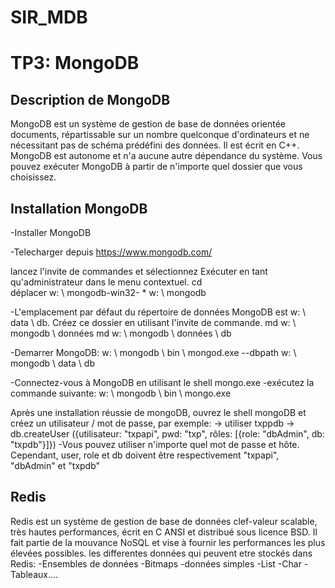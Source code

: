 # SIR_MDB
# TP3: MongoDB

## Description de MongoDB
MongoDB est un système de gestion de base de données orientée documents, répartissable sur un nombre quelconque d'ordinateurs et ne nécessitant pas de schéma prédéfini des données. Il est écrit en C++.
MongoDB est autonome et n'a aucune autre dépendance du système. Vous pouvez exécuter MongoDB à partir de n'importe quel dossier que vous choisissez.

## Installation MongoDB

-Installer MongoDB

-Telecharger depuis https://www.mongodb.com/ 

lancez l'invite de commandes et sélectionnez Exécuter en tant qu'administrateur dans le menu contextuel.
cd \
déplacer w: \ mongodb-win32- * w: \ mongodb

-L'emplacement par défaut du répertoire de données MongoDB est w: \ data \ db. Créez ce dossier en utilisant l'invite de commande.
md w: \ mongodb \ données
md w: \ mongodb \ données \ db

-Demarrer MongoDB: w: \ mongodb \ bin \ mongod.exe --dbpath w: \ mongodb \ data \ db

-Connectez-vous à MongoDB en utilisant le shell mongo.exe
-exécutez la commande suivante:
w: \ mongodb \ bin \ mongo.exe

Après une installation réussie de mongoDB, ouvrez le shell mongoDB et créez un utilisateur / mot de passe, par exemple:
-> utiliser txppdb
-> db.createUser ({utilisateur: "txpapi", pwd: "txp", rôles: [{role: "dbAdmin", db: "txpdb"}]})
-Vous pouvez utiliser n'importe quel mot de passe et hôte. Cependant, user, role et db doivent être respectivement "txpapi", "dbAdmin" et "txpdb"

## Redis
Redis est un système de gestion de base de données clef-valeur scalable, très hautes performances, écrit en C ANSI et distribué sous licence BSD. Il fait partie de la mouvance NoSQL et vise à fournir les performances les plus élevées possibles.
les differentes données qui peuvent etre stockés dans Redis:
-Ensembles de données
-Bitmaps
-données simples
-List
-Char
-Tableaux....


		

